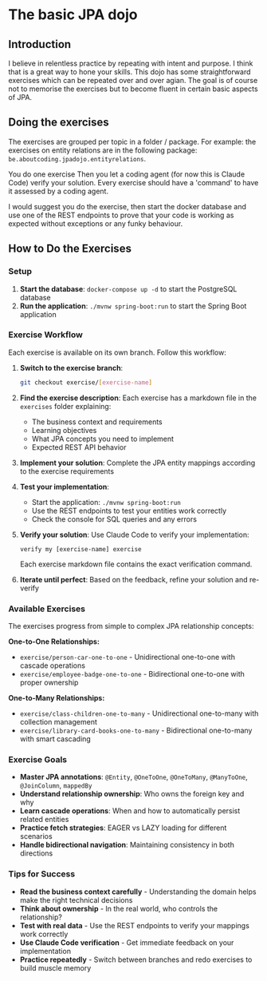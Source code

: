 # The basic JPA dojo 

## Introduction
I believe in relentless practice by repeating with intent and purpose. I think that is a great way to hone your skills. This
dojo has some straightforward exercises which can be repeated over and over agian. The goal is of course not to memorise the
exercises but to become fluent in certain basic aspects of JPA. 

## Doing the exercises

The exercises are grouped per topic in a folder / package. For example: the exercises on entity relations are in the 
following package: `be.aboutcoding.jpadojo.entityrelations`. 

You do one exercise Then you let a coding agent (for now this is Claude Code) verify your solution. Every exercise should 
have a 'command' to have it assessed by a coding agent. 

I would suggest you do the exercise, then start the docker database and use one of the REST endpoints to prove that your 
code is working as expected without exceptions or any funky behaviour. 

## How to Do the Exercises

### Setup
1. **Start the database**: `docker-compose up -d` to start the PostgreSQL database
2. **Run the application**: `./mvnw spring-boot:run` to start the Spring Boot application

### Exercise Workflow

Each exercise is available on its own branch. Follow this workflow:

1. **Switch to the exercise branch**:
   ```bash
   git checkout exercise/[exercise-name]
   ```

2. **Find the exercise description**: Each exercise has a markdown file in the `exercises` folder explaining:
    - The business context and requirements
    - Learning objectives
    - What JPA concepts you need to implement
    - Expected REST API behavior

3. **Implement your solution**: Complete the JPA entity mappings according to the exercise requirements

4. **Test your implementation**:
    - Start the application: `./mvnw spring-boot:run`
    - Use the REST endpoints to test your entities work correctly
    - Check the console for SQL queries and any errors

5. **Verify your solution**: Use Claude Code to verify your implementation:
   ```
   verify my [exercise-name] exercise
   ```
   Each exercise markdown file contains the exact verification command.

6. **Iterate until perfect**: Based on the feedback, refine your solution and re-verify

### Available Exercises

The exercises progress from simple to complex JPA relationship concepts:

**One-to-One Relationships:**
- `exercise/person-car-one-to-one` - Unidirectional one-to-one with cascade operations
- `exercise/employee-badge-one-to-one` - Bidirectional one-to-one with proper ownership

**One-to-Many Relationships:**
- `exercise/class-children-one-to-many` - Unidirectional one-to-many with collection management
- `exercise/library-card-books-one-to-many` - Bidirectional one-to-many with smart cascading

### Exercise Goals

- **Master JPA annotations**: `@Entity`, `@OneToOne`, `@OneToMany`, `@ManyToOne`, `@JoinColumn`, `mappedBy`
- **Understand relationship ownership**: Who owns the foreign key and why
- **Learn cascade operations**: When and how to automatically persist related entities
- **Practice fetch strategies**: EAGER vs LAZY loading for different scenarios
- **Handle bidirectional navigation**: Maintaining consistency in both directions

### Tips for Success

- **Read the business context carefully** - Understanding the domain helps make the right technical decisions
- **Think about ownership** - In the real world, who controls the relationship?
- **Test with real data** - Use the REST endpoints to verify your mappings work correctly
- **Use Claude Code verification** - Get immediate feedback on your implementation
- **Practice repeatedly** - Switch between branches and redo exercises to build muscle memory 
